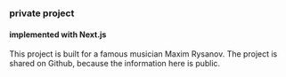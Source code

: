 ### private project

#### implemented with Next.js


This project is built for a famous musician Maxim Rysanov. The project is shared on Github, because the information here is public.
